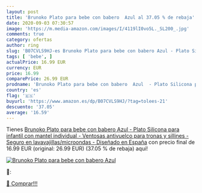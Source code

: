 ```yaml
---
layout: post
title: 'Brunoko Plato para bebe con babero  Azul al 37.05 % de rebaja'
date: 2020-09-03 07:30:57
image: 'https://m.media-amazon.com/images/I/4119lI0vo5L._SL200_.jpg'
comments: true
category: ofertas
author: ring
slug: 'B07CVLS9HJ-es Brunoko Plato para bebe con babero Azul - Plato Silicona...'
tags: [ 'bebe', ]
actualPrice: 16.99 EUR
currency: EUR
price: 16.99
comparePrice: 26.99 EUR
prodname: 'Brunoko Plato para bebe con babero  Azul  - Plato Silicona para infantil con mantel individual - Ventosas antivuelco para tronas y sillines - Seguro en lavavajillas/microondas - Diseñado en España'
country: 'es'
flag: '🇪🇸'
buyurl: 'https://www.amazon.es/dp/B07CVLS9HJ/?tag=tolees-21'
descuento: '37.05'
average: '16.59'
---
```


Tienes [Brunoko Plato para bebe con babero  Azul  - Plato Silicona para infantil con mantel individual - Ventosas antivuelco para tronas y sillines - Seguro en lavavajillas/microondas - Diseñado en España](https://www.amazon.es/dp/B07CVLS9HJ/?tag=tolees-21) con precio final de  16.99 EUR (original: 26.99 EUR) (37.05 %  de rebaja) aqui!

[![Brunoko Plato para bebe con babero  Azul](https://m.media-amazon.com/images/I/4119lI0vo5L._SL200_.jpg)](https://www.amazon.es/dp/B07CVLS9HJ/?tag=tolees-21)

🔎:


[🛒 Comprar!!!](https://www.amazon.es/dp/B07CVLS9HJ/?tag=tolees-21)

